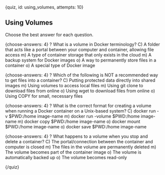 
{quiz, id: using_volumes, attempts: 10}

## Using Volumes

Choose the best answer for each question.

{choose-answers: 4}
? What is a volume in Docker terminology?
C) A folder that acts like a portal between your computer and container, allowing file access
m) A type of container storage that only exists in the cloud
m) A backup system for Docker images
o) A way to permanently store files in a container
o) A special type of Docker image

{choose-answers: 4}
? Which of the following is NOT a recommended way to get files into a container?
C) Putting protected data directly into shared images
m) Using volumes to access local files
m) Using git clone to download files from online
o) Using wget to download files from online
o) Using COPY for small, necessary files

{choose-answers: 4}
? What is the correct format for creating a volume when running a Docker container on a Unix-based system?
C) docker run -v $PWD:/home image-name
m) docker run -volume $PWD:/home image-name
m) docker copy $PWD:/home image-name
o) docker mount $PWD:/home image-name
o) docker save $PWD:/home image-name

{choose-answers: 4}
? What happens to a volume when you stop and delete a container?
C) The portal/connection between the container and computer is closed
m) The files in the volume are permanently deleted
m) The volume becomes part of the container image
o) The volume is automatically backed up
o) The volume becomes read-only

{/quiz}
